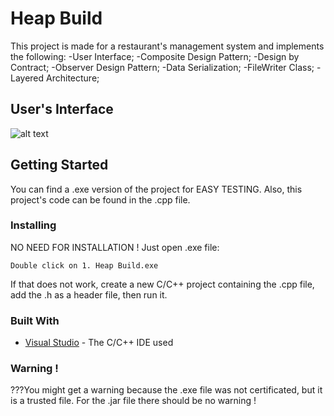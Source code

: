 # Heap Build
This project is made for a restaurant's management system and implements the following: -User Interface; -Composite Design Pattern; -Design by Contract; -Observer Design Pattern; -Data Serialization; -FileWriter Class; -Layered Architecture;

## User's Interface
![alt text](https://github.com/DanutGavrus/Java-Applications/blob/master/0.%20User%20Interfaces/1.%20Restaurant%20Management.png)

## Getting Started
You can find a .exe version of the project for EASY TESTING. Also, this project's code can be found in the .cpp file.

### Installing
NO NEED FOR INSTALLATION !
Just open .exe file:
```
Double click on 1. Heap Build.exe
```
If that does not work, create a new C/C++ project containing the .cpp file, add the .h as a header file, then run it.

### Built With
* [Visual Studio](https://visualstudio.microsoft.com/) - The C/C++ IDE used

### Warning !
???You might get a warning because the .exe file was not certificated, but it is a trusted file. For the .jar file there should be no warning !